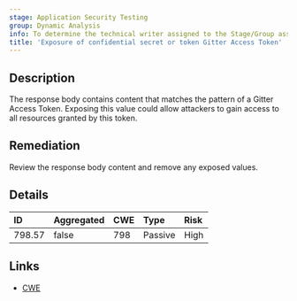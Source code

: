 ```yaml
---
stage: Application Security Testing
group: Dynamic Analysis
info: To determine the technical writer assigned to the Stage/Group associated with this page, see https://handbook.gitlab.com/handbook/product/ux/technical-writing/#assignments
title: 'Exposure of confidential secret or token Gitter Access Token'
---
```


## Description

The response body contains content that matches the pattern of a Gitter Access Token.
Exposing this value could allow attackers to gain access to all resources granted by this token.

## Remediation

Review the response body content and remove any exposed values.

## Details

| ID | Aggregated | CWE | Type | Risk |
|:---|:-----------|:----|:-----|:-----|
| 798.57 | false | 798 | Passive | High |

## Links

- [CWE](https://cwe.mitre.org/data/definitions/798.html)
